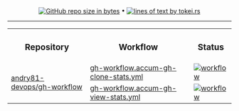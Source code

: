 <!-- collected statistic data repository metrics -->
<p align="center">
  <a href="#"><img src="https://img.shields.io/github/repo-size/andry81-stats/gh-workflow--gh-stats?logo=github" valign="middle" alt="GitHub repo size in bytes" /></a>
• <a href="https://github.com/XAMPPRocky/tokei"><img src="https://tokei.rs/b1/github/andry81-stats/gh-workflow--gh-stats?category=lines" valign="middle" alt="lines of text by tokei.rs" /></a>
</p>

<hr />

<!-- workflow actions -->
<table align="center">
  <tr>
    <th><h3>Repository</h3></th>
    <th><h3>Workflow</h3></th>
    <th><h3>Status</h3></th>
  </tr>
  <tr>
    <td rowspan="2"><a href="https://github.com/andry81-devops/gh-workflow">andry81-devops/gh-workflow</a></td>
    <td><a href="https://github.com/andry81-devops/actions/tree/HEAD/.github/workflows/gh-workflow.accum-gh-clone-stats.yml">gh-workflow.accum-gh-clone-stats.yml</a></td>
    <td><a href="https://github.com/andry81-devops/actions/actions/workflows/gh-workflow.accum-gh-clone-stats.yml"><img src="https://img.shields.io/github/actions/workflow/status/andry81-devops/actions/gh-workflow.accum-gh-clone-stats.yml?logo=github&label=workflow" valign="middle" alt="workflow" /></a></td>
  </tr>
  <tr>
    <td><a href="https://github.com/andry81-devops/actions/tree/HEAD/.github/workflows/gh-workflow.accum-gh-view-stats.yml">gh-workflow.accum-gh-view-stats.yml</a></td>
    <td><a href="https://github.com/andry81-devops/actions/actions/workflows/gh-workflow.accum-gh-view-stats.yml"><img src="https://img.shields.io/github/actions/workflow/status/andry81-devops/actions/gh-workflow.accum-gh-view-stats.yml?logo=github&label=workflow" valign="middle" alt="workflow" /></a></td>
  </tr>
</table>
